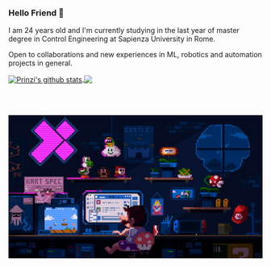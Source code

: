 ### Hello Friend 👋

I am 24 years old and I'm currently studying in the last year of master degree in Control Engineering at Sapienza University in Rome.

Open to collaborations and new experiences in ML, robotics and automation projects in general.

<!--
**Prinzivalle/Prinzivalle** is a ✨ _special_ ✨ repository because its `README.md` (this file) appears on your GitHub profile.

Here are some ideas to get you started:

- 🔭 I’m currently working on ...
- 🌱 I’m currently learning ...
- 👯 I’m looking to collaborate on ...
- 🤔 I’m looking for help with ...
- 💬 Ask me about ...
- 📫 How to reach me: ...
- 😄 Pronouns: ...
- ⚡ Fun fact: ...
-->

<a href="https://github.com/anuraghazra/github-readme-stats">
  <img align="center" src="https://github-readme-stats.vercel.app/api?username=Prinzivalle&theme=dark&show_icons=true&count_private=true&include_all_commits=true&hide_title=true" alt="Prinzi's github stats" />
</a>
<a href="https://github.com/anuraghazra/github-readme-stats">
  <img align="center" src="https://github-readme-stats.vercel.app/api/top-langs/?username=Prinzivalle&layout=compact&theme=dark&langs_count=6" />
</a>

<br/><br/>

<p align="center">
  <img src="22b22287602523.5dbd29081561d.gif" alt="animated" />
</p>

